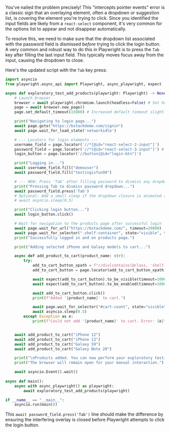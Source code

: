 You've nailed the problem precisely! This "intercepts pointer events" error is a classic sign that an overlaying element, often a dropdown or suggestion list, is covering the element you're trying to click. Since you identified the input fields are likely from a `react-select` component, it's very common for the options list to appear and not disappear automatically.

To resolve this, we need to make sure that the dropdown list associated with the password field is dismissed *before* trying to click the login button. A very common and robust way to do this in Playwright is to press the `Tab` key after filling the last input field. This typically moves focus away from the input, causing the dropdown to close.

Here's the updated script with the `Tab` key press:

```python
import asyncio
from playwright.async_api import Playwright, async_playwright, expect

async def exploratory_test_add_products(playwright: Playwright) -> None:
    # Launch browser
    browser = await playwright.chromium.launch(headless=False) # Set headless=False to see the browser
    page = await browser.new_page()
    page.set_default_timeout(15000) # Increased default timeout slightly to 15 seconds

    print("Navigating to login page...")
    await page.goto("https://bstackdemo.com/signin")
    await page.wait_for_load_state('networkidle') 

    # --- Locators for login elements ---
    username_field = page.locator('//*[@id="react-select-2-input"]')
    password_field = page.locator('//*[@id="react-select-3-input"]') # Assuming this ID for password
    login_button = page.locator('//button[@id="login-btn"]') 

    print("Logging in...")
    await username_field.fill("demouser")
    await password_field.fill("testingisfun99")

    # --- NEW: Press 'Tab' after filling password to dismiss any dropdown/overlay ---
    print("Pressing Tab to dismiss password dropdown...")
    await password_field.press('Tab') 
    # Optional: Add a small sleep if the dropdown closure is animated and takes time
    # await asyncio.sleep(0.5) 

    print("Clicking login button...")
    await login_button.click()

    # Wait for navigation to the products page after successful login
    await page.wait_for_url("https://bstackdemo.com/", timeout=20000) 
    await page.wait_for_selector(".shelf-container", state="visible", timeout=20000) 
    print("Successfully logged in and on products page.")

    print("Adding selected iPhone and Galaxy models to cart...")

    async def add_product_to_cart(product_name: str):
        try:
            add_to_cart_button_xpath = f"//div[contains(@class, 'shelf-item') and .//p[text()='{product_name}']]/div[contains(@class, 'shelf-item__footer')]//button[contains(@class, 'buy-btn')]"
            add_to_cart_button = page.locator(add_to_cart_button_xpath)

            await expect(add_to_cart_button).to_be_visible(timeout=10000)
            await expect(add_to_cart_button).to_be_enabled(timeout=10000)

            await add_to_cart_button.click()
            print(f"Added '{product_name}' to cart.")

            await page.wait_for_selector("#cart-count", state="visible")
            await asyncio.sleep(0.5)
        except Exception as e:
            print(f"Could not add '{product_name}' to cart. Error: {e}")


    await add_product_to_cart("iPhone 12")
    await add_product_to_cart("iPhone 13")
    await add_product_to_cart("Galaxy S9")
    await add_product_to_cart("Galaxy Note 20")

    print("\nProducts added. You can now perform your exploratory testing.")
    print("The browser will remain open for your manual interaction.")

    await asyncio.Event().wait()
    
async def main():
    async with async_playwright() as playwright:
        await exploratory_test_add_products(playwright)

if __name__ == "__main__":
    asyncio.run(main())
```

This `await password_field.press('Tab')` line should make the difference by ensuring the interfering overlay is closed before Playwright attempts to click the login button.